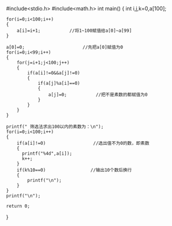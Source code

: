 #include<stdio.h>
#include<math.h>
int main()
{
	int i,j,k=0,a[100];
 
	for(i=0;i<100;i++)
	{
		a[i]=i+1;           //将1~100赋值给a[0]~a[99]
	}
 
	a[0]=0;                      //先把a[0]赋值为0
	for(i=0;i<99;i++)
	{
		for(j=i+1;j<100;j++)
		{
			if(a[i]!=0&&a[j]!=0)
			{
				if(a[j]%a[i]==0)
				{
					a[j]=0;           //把不是素数的都赋值为0
				}
			}
		}
	}
 
	printf(" 筛选法求出100以内的素数为：\n");
	for(i=0;i<100;i++)
	{
		if(a[i]!=0)                  //选出值不为0的数，即素数
		{
		  printf("%4d",a[i]);           
		  k++;
		}
		if(k%10==0)                 //输出10个数后换行
		{
			printf("\n");
		}
	}
	printf("\n");
 
	return 0;
}
